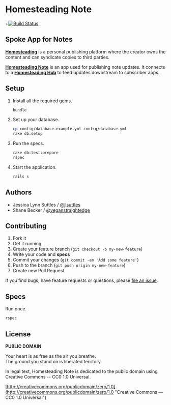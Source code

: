 # Homesteading Note

+[![Build Status](https://travis-ci.org/homesteading/homesteading-note.svg?branch=master)](https://travis-ci.org/homesteading/homesteading-note)

## Spoke App for Notes

**[Homesteading](https://github.com/homesteading)**
is a personal publishing platform where the creator owns the content
and can syndicate copies to third parties.

**[Homesteading Note](https://github.com/homesteading/homesteading-note)**
is an app used for publishing note updates. It connects to a
**[Homesteading Hub](https://github.com/homesteading/homesteading-hub)**
to feed updates downstream to subscriber apps.


## Setup

1. Install all the required gems.

    ```bash
    bundle
    ```

2. Set up your database.

    ```bash
    cp config/database.example.yml config/database.yml
    rake db:setup
    ```

3. Run the specs.

    ```bash
    rake db:test:prepare
    rspec
    ```

4. Start the application.

    ```bash
    rails s
    ```


## Authors

* Jessica Lynn Suttles / [@jlsuttles](https://github.com/jlsuttles)
* Shane Becker / [@veganstraightedge](https://github.com/veganstraightedge)


## Contributing

1. Fork it
1. Get it running
1. Create your feature branch (`git checkout -b my-new-feature`)
1. Write your code and **specs**
1. Commit your changes (`git commit -am 'Add some feature'`)
1. Push to the branch (`git push origin my-new-feature`)
1. Create new Pull Request

If you find bugs, have feature requests or questions, please
[file an issue](https://github.com/homesteading/homesteading-note/issues).


## Specs

Run once.

```bash
rspec
```


## License

**PUBLIC DOMAIN**

Your heart is as free as the air you breathe. <br>
The ground you stand on is liberated territory.

In legal text, Homesteading Note is dedicated to the public domain
using Creative Commons -- CC0 1.0 Universal.

[http://creativecommons.org/publicdomain/zero/1.0](http://creativecommons.org/publicdomain/zero/1.0 "Creative Commons &mdash; CC0 1.0 Universal")
